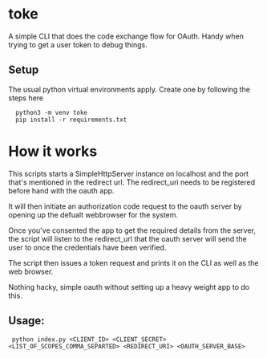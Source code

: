 # toke
A simple CLI that does the code exchange flow for OAuth.
Handy when trying to get a user token to debug things.

## Setup

The usual python virtual environments apply. Create one by following the steps here

```shell
  python3 -m venv toke
  pip install -r requirements.txt
```


# How it works

This scripts starts a SimpleHttpServer instance on localhost and the port that's mentioned
in the redirect url. The redirect_uri needs to be registered before hand with the oauth app.


It will then initiate an authorization code request to the oauth server by opening up the defualt webbrowser for the system.

Once you've consented the app to get the required details from the server, the script will listen to the redirect_url that the oauth server will send the user to once
the credentials have been verified.

The script then issues a token request and prints it on the CLI as well as the web browser.

Nothing hacky, simple oauth without setting up a heavy weight app to do this.


## Usage:

```shell
 python index.py <CLIENT_ID> <CLIENT_SECRET> <LIST_OF_SCOPES_COMMA_SEPARTED> <REDIRECT_URI> <OAUTH_SERVER_BASE>
```

